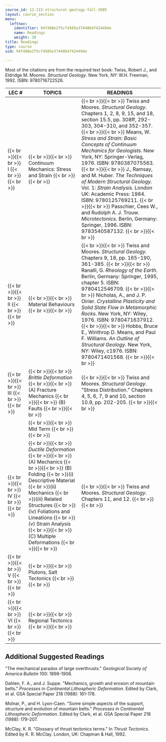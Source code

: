 ```yaml
---
course_id: 12-113-structural-geology-fall-2005
layout: course_section
menu:
  leftnav:
    identifier: 94f488e2f5cf4585e37440647424494e
    name: Readings
    weight: 30
title: Readings
type: course
uid: 94f488e2f5cf4585e37440647424494e

---
```


Most of the citations are from the required text book: Twiss, Robert J., and Eldridge M. Moores. _Structural Geology_. New York, NY: W.H. Freeman, 1992. ISBN: 9780716722526.

| LEC # | TOPICS | READINGS |
| --- | --- | --- |
|  {{< br >}}{{< br >}} I {{< br >}}{{< br >}}  |  {{< br >}}{{< br >}} Continuum Mechanics: Stress and Strain {{< br >}}{{< br >}}  |  {{< br >}}{{< br >}} Twiss and Moores. _Structural Geology_. Chapters 1, 2, 8, 9, 15, and 18, section 15.5, pp. 308ff, 292-303, 304-310, and 352-357. {{< br >}}{{< br >}} Means, W. _Stress and Strain: Basic Concepts of Continuum Mechanics for Geologists_. New York, NY: Springer-Verlag, 1976. ISBN: 9780387075563. {{< br >}}{{< br >}} J., Ramsay, and M. Huber. _The Techniques of Modern Structural Geology._ Vol. 1: _Strain Analysis._ London UK: Academic Press: 1984. ISBN: 9780125769211. {{< br >}}{{< br >}} Passchier, Cees W., and Rudolph A. J. Trouw. _Microtectonics_. Berlin, Germany: Springer, 1996. ISBN: 9783540587132. {{< br >}}{{< br >}}  |
|  {{< br >}}{{< br >}} II {{< br >}}{{< br >}}  |  {{< br >}}{{< br >}} Material Behaviours {{< br >}}{{< br >}}  |  {{< br >}}{{< br >}} Twiss and Moores. _Structural Geology_. Chapters 9, 18, pp. 165-190, 361-385. {{< br >}}{{< br >}} Ranalli, G. _Rheology of the Earth_. Berlin, Germany: Springer, 1995, chapter 5. ISBN: 9780412546709. {{< br >}}{{< br >}} Nicholas, A., and J. P. Oirier. _Crystalline Plasticity and Solid State Flow in Metamorphic Rocks_. New York, NY: Wiley, 1976. ISBN: 9780471637912. {{< br >}}{{< br >}} Hobbs, Bruce E., Winthrop D. Means, and Paul F. Williams. _An Outline of Structural Geology_. New York, NY: Wiley, c1976. ISBN: 9780471401568. {{< br >}}{{< br >}}  |
|  {{< br >}}{{< br >}} III {{< br >}}{{< br >}}  |  {{< br >}}{{< br >}} _Brittle Deformation_ {{< br >}}{{< br >}} (A) Fracture Mechanics {{< br >}}{{< br >}} (B) Faults {{< br >}}{{< br >}}  |  {{< br >}}{{< br >}} Twiss and Moores. _Structural Geology_. "Stress Distribution." Chapters 4, 5, 6, 7, 9 and 10, section 10.9, pp. 202-205. {{< br >}}{{< br >}}  |
|  |  {{< br >}}{{< br >}} Mid Term {{< br >}}{{< br >}}  |  |
|  {{< br >}}{{< br >}} IV {{< br >}}{{< br >}}  |  {{< br >}}{{< br >}} _Ductile Deformation_ {{< br >}}{{< br >}} (A) Mechanics {{< br >}}{{< br >}} (B) Folding  {{< br >}}(i) Descriptive Material  {{< br >}}(ii) Mechanics  {{< br >}}(iii) Related Structures  {{< br >}}(iv) Foliations and Lineations  {{< br >}}(v) Strain Analysis {{< br >}}{{< br >}} (C) Multiple Deformations {{< br >}}{{< br >}}  |  {{< br >}}{{< br >}} Twiss and Moores. _Structural Geology_. Chapters 11, and 12. {{< br >}}{{< br >}}  |
|  {{< br >}}{{< br >}} V {{< br >}}{{< br >}}  |  {{< br >}}{{< br >}} Plutons, Salt Tectonics {{< br >}}{{< br >}}  |  |
|  {{< br >}}{{< br >}} VI {{< br >}}{{< br >}}  |  {{< br >}}{{< br >}} Regional Tectonics {{< br >}}{{< br >}}  |  

  

Additional Suggested Readings
-----------------------------

"The mechanical paradox of large overthrusts." _Geological Society of America Bulletin_ 100: 1898-1908.

Dahlen, F. A., and J. Suppe. "Mechanics, growth and erosion of mountain belts." _Processes in Continental Lithospheric Deformation_. Edited by Clark, et al. GSA Special Paper 218 (1988): 161-178.

Molnar, P., and H. Lyon-Caen. "Some simple aspects of the support, structure and evolution of mountain belts." _Processes in Continental Lithospheric Deformation_. Edited by Clark, et al. GSA Special Paper 218 (1988): 179-207.

McClay, K. R. "Glossary of thrust tectonics terms." In _Thrust Tectonics_. Edited by K. R. McClay. London, UK: Chapman & Hall, 1992.